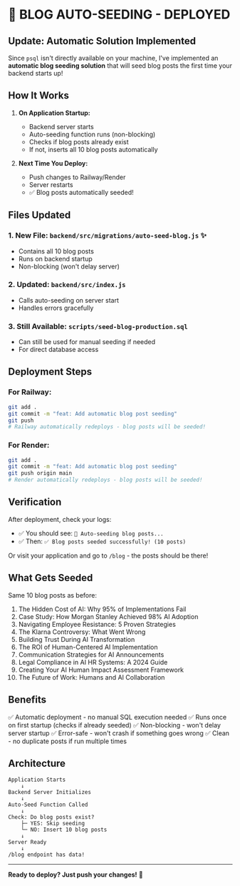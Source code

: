 # 🚀 BLOG AUTO-SEEDING - DEPLOYED

## Update: Automatic Solution Implemented

Since `psql` isn't directly available on your machine, I've implemented an **automatic blog seeding solution** that will seed blog posts the first time your backend starts up!

## How It Works

1. **On Application Startup:**
   - Backend server starts
   - Auto-seeding function runs (non-blocking)
   - Checks if blog posts already exist
   - If not, inserts all 10 blog posts automatically

2. **Next Time You Deploy:**
   - Push changes to Railway/Render
   - Server restarts
   - ✅ Blog posts automatically seeded!

## Files Updated

### 1. **New File: `backend/src/migrations/auto-seed-blog.js`** ✨
   - Contains all 10 blog posts
   - Runs on backend startup
   - Non-blocking (won't delay server)

### 2. **Updated: `backend/src/index.js`**
   - Calls auto-seeding on server start
   - Handles errors gracefully

### 3. **Still Available: `scripts/seed-blog-production.sql`**
   - Can still be used for manual seeding if needed
   - For direct database access

## Deployment Steps

### For Railway:
```bash
git add .
git commit -m "feat: Add automatic blog post seeding"
git push
# Railway automatically redeploys - blog posts will be seeded!
```

### For Render:
```bash
git add .
git commit -m "feat: Add automatic blog post seeding"
git push origin main
# Render automatically redeploys - blog posts will be seeded!
```

## Verification

After deployment, check your logs:
- ✅ You should see: `🌱 Auto-seeding blog posts...`
- ✅ Then: `✅ Blog posts seeded successfully! (10 posts)`

Or visit your application and go to `/blog` - the posts should be there!

## What Gets Seeded

Same 10 blog posts as before:
1. The Hidden Cost of AI: Why 95% of Implementations Fail
2. Case Study: How Morgan Stanley Achieved 98% AI Adoption  
3. Navigating Employee Resistance: 5 Proven Strategies
4. The Klarna Controversy: What Went Wrong
5. Building Trust During AI Transformation
6. The ROI of Human-Centered AI Implementation
7. Communication Strategies for AI Announcements
8. Legal Compliance in AI HR Systems: A 2024 Guide
9. Creating Your AI Human Impact Assessment Framework
10. The Future of Work: Humans and AI Collaboration

## Benefits

✅ Automatic deployment - no manual SQL execution needed
✅ Runs once on first startup (checks if already seeded)
✅ Non-blocking - won't delay server startup
✅ Error-safe - won't crash if something goes wrong
✅ Clean - no duplicate posts if run multiple times

## Architecture

```
Application Starts
    ↓
Backend Server Initializes
    ↓
Auto-Seed Function Called
    ↓
Check: Do blog posts exist?
    ├─ YES: Skip seeding
    └─ NO: Insert 10 blog posts
    ↓
Server Ready
    ↓
/blog endpoint has data!
```

---

**Ready to deploy? Just push your changes!** 🎉
